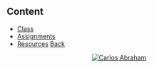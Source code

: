 ## Content

- [Class](class)
- [Assignments](assignmetns)
- [Resources](resources)
[Back](/)

<p align="center">
    <a href="https://github.com/19cah">
        <img src="https://img.shields.io/badge/Abraham-%4019cah-orange.svg"
            alt="Carlos Abraham"></a>
</p>
